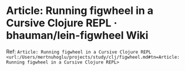 
# Article: Running figwheel in a Cursive Clojure REPL · bhauman/lein-figwheel Wiki

Ref: `Article: Running figwheel in a Cursive Clojure REPL <url:/Users/mertnuhoglu/projects/study/clj/figwheel.md#tn=Article: Running figwheel in a Cursive Clojure REPL>`


